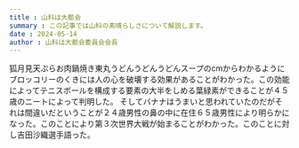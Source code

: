 ```yaml
---
title : 山科は大都会
summary : この記事では山科の素晴らしさについて解説します。
date : 2024-05-14
author : 山科は大都会委員会会長
---
```


狐月見天ぷらお肉鍋焼き東丸うどんうどんうどんスープのcmからわかるようにブロッコリーのくきには人の心を破壊する効果があることがわかった。この効能によってテニスボールを構成する要素の大半をしめる葉緑素ができることが４５歳のニートによって判明した。
そしてバナナはうまいと思われていたのだがそれは間違いだということが２４歳男性の鼻の中に在住６５歳男性により明らかになった。このことにより第３次世界大戦が始まることがわかった。このことに対し吉田沙織選手語った。












